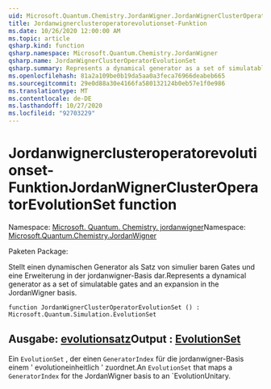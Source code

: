 ```yaml
---
uid: Microsoft.Quantum.Chemistry.JordanWigner.JordanWignerClusterOperatorEvolutionSet
title: Jordanwignerclusteroperatorevolutionset-Funktion
ms.date: 10/26/2020 12:00:00 AM
ms.topic: article
qsharp.kind: function
qsharp.namespace: Microsoft.Quantum.Chemistry.JordanWigner
qsharp.name: JordanWignerClusterOperatorEvolutionSet
qsharp.summary: Represents a dynamical generator as a set of simulatable gates and an expansion in the JordanWigner basis.
ms.openlocfilehash: 81a2a109be0b19da5aa0a3feca76966deabeb665
ms.sourcegitcommit: 29e0d88a30e4166fa580132124b0eb57e1f0e986
ms.translationtype: MT
ms.contentlocale: de-DE
ms.lasthandoff: 10/27/2020
ms.locfileid: "92703229"
---
```

# <a name="jordanwignerclusteroperatorevolutionset-function"></a><span data-ttu-id="26829-102">Jordanwignerclusteroperatorevolutionset-Funktion</span><span class="sxs-lookup"><span data-stu-id="26829-102">JordanWignerClusterOperatorEvolutionSet function</span></span>

<span data-ttu-id="26829-103">Namespace: [Microsoft. Quantum. Chemistry. jordanwigner](xref:Microsoft.Quantum.Chemistry.JordanWigner)</span><span class="sxs-lookup"><span data-stu-id="26829-103">Namespace: [Microsoft.Quantum.Chemistry.JordanWigner](xref:Microsoft.Quantum.Chemistry.JordanWigner)</span></span>

<span data-ttu-id="26829-104">Paketen [](https://nuget.org/packages/)</span><span class="sxs-lookup"><span data-stu-id="26829-104">Package: [](https://nuget.org/packages/)</span></span>


<span data-ttu-id="26829-105">Stellt einen dynamischen Generator als Satz von simulier baren Gates und eine Erweiterung in der jordanwigner-Basis dar.</span><span class="sxs-lookup"><span data-stu-id="26829-105">Represents a dynamical generator as a set of simulatable gates and an expansion in the JordanWigner basis.</span></span>

```qsharp
function JordanWignerClusterOperatorEvolutionSet () : Microsoft.Quantum.Simulation.EvolutionSet
```


## <a name="output--evolutionset"></a><span data-ttu-id="26829-106">Ausgabe: [evolutionsatz](xref:Microsoft.Quantum.Simulation.EvolutionSet)</span><span class="sxs-lookup"><span data-stu-id="26829-106">Output : [EvolutionSet](xref:Microsoft.Quantum.Simulation.EvolutionSet)</span></span>

<span data-ttu-id="26829-107">Ein `EvolutionSet` , der einen `GeneratorIndex` für die jordanwigner-Basis einem ' evolutioneinheitlich ' zuordnet.</span><span class="sxs-lookup"><span data-stu-id="26829-107">An `EvolutionSet` that maps a `GeneratorIndex` for the JordanWigner basis to an \`EvolutionUnitary.</span></span>